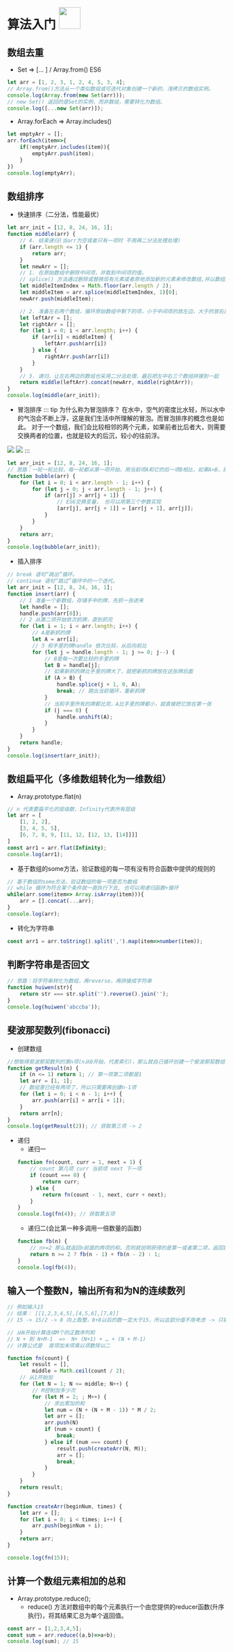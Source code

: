 # 算法入门 <img src='/images/icons/DocterStrange.png' width='50' style='margin-top:-15px'> 

## 数组去重
- Set => [... ]  /  Array.from() ES6
``` js
let arr = [1, 2, 3, 1, 2, 4, 5, 3, 4];
// Array.from()方法从一个类似数组或可迭代对象创建一个新的，浅拷贝的数组实例。
console.log(Array.from(new Set(arr)));
// new Set() 返回的是Set的实例，而非数组，需要转化为数组。
console.log([...new Set(arr)]);
```
- Array.forEach => Array.includes()
``` js
let emptyArr = [];
arr.forEach(item=>{
    if(!emptyArr.includes(item)){
        emptyArr.push(item);
    }
})
console.log(emptyArr);
```

## 数组排序
- 快速排序（二分法，性能最优）
``` js
let arr_init = [12, 8, 24, 16, 1];
function middle(arr) {
    // 4. 结束递归(当arr为空或者只有一项时 不用再二分法处理处理)
    if (arr.length <= 1) {
        return arr;
    }
    let newArr = [];
    // 1. 在原始数组中删除中间项，并取到中间项的值。
    // splice() 方法通过删除或替换现有元素或者原地添加新的元素来修改数组,并以数组形式返回被修改的内容。此方法会改变原数组。
    let middleItemIndex = Math.floor(arr.length / 2);
    let middleItem = arr.splice(middleItemIndex, 1)[0];
    newArr.push(middleItem);

    // 2. 准备左右两个数组，循环原始数组中剩下的项，小于中间项的放左边，大于的放右边
    let leftArr = [];
    let rightArr = [];
    for (let i = 0; i < arr.length; i++) {
        if (arr[i] < middleItem) {
            leftArr.push(arr[i])
        } else {
            rightArr.push(arr[i])
        }
    }
    // 3. 递归，让左右两边的数组也采用二分法处理，最后把左中右三个数组拼接到一起
    return middle(leftArr).concat(newArr, middle(rightArr));
}
console.log(middle(arr_init));
```
- 冒泡排序
::: tip 为什么称为冒泡排序？
在水中，空气的密度比水轻，所以水中的气泡会不断上浮，这是我们生活中所理解的冒泡。而冒泡排序的概念也是如此。
对于一个数组，我们会比较相邻的两个元素，如果前者比后者大，则需要交换两者的位置，也就是较大的后沉，较小的往前浮。
<img src='/images/bubble.gif'> 
<img src='/images/bubble.png'> 
:::

``` js
let arr_init = [12, 8, 24, 16, 1];
// 思路：一轮一轮比较，每一轮都从第一项开始，用当前项A和它的后一项B相比，如果A>B，则让两者交换顺序，每一轮都会把当前数组中的最大值放到最后。
function bubble(arr) {
    for (let i = 0; i < arr.length - 1; i++) {
        for (let j = 0; j < arr.length - 1; j++) {
            if (arr[j] > arr[j + 1]) {
                // ES6交换变量， 也可以用第三个参数实现
                [arr[j], arr[j + 1]] = [arr[j + 1], arr[j]];
            }
        }
    }
    return arr;
}
console.log(bubble(arr_init));
```

- 插入排序
``` js
// break 语句“跳出”循环。
// continue 语句“跳过”循环中的一个迭代。
let arr_init = [12, 8, 24, 16, 1];
function insert(arr) {
    // 1 准备一个新数组，存储手中的牌，先抓一张进来
    let handle = [];
    handle.push(arr[0]);
    // 2 从第二项开始依次抓牌，直到抓完
    for (let i = 1; i < arr.length; i++) {
        // A是新抓的牌
        let A = arr[i];
        // 3 和手里的牌handle 依次比较，从后向前比
        for (let j = handle.length - 1; j >= 0; j--) {
            // B是每一次要比较的手里的牌
            let B = handle[j];
            // 如果新抓的牌比手里的牌大了，就把新抓的牌放在这张牌后面
            if (A > B) {
                handle.splice(j + 1, 0, A);
                break; // 跳出当前循环，重新抓牌
            }
            // 当和手里所有的牌都比完，A比手里的牌都小，就直接把它放在第一张
            if (j === 0) {
                handle.unshift(A);
            }
        }
    }
    return handle;
}
console.log(insert(arr_init));
```

## 数组扁平化（多维数组转化为一维数组）
- Array.prototype.flat(n)
``` js
// n 代表要扁平化的层级数，Infinity代表所有层级
let arr = [
    [1, 2, 2],
    [3, 4, 5, 5],
    [6, 7, 8, 9, [11, 12, [12, 13, [14]]]]
]
const arr1 = arr.flat(Infinity);
console.log(arr1);
```
- 基于数组的some方法，验证数组的每一项有没有符合函数中提供的规则的
``` js
// 基于数组的some方法，验证数组的每一项是否为数组
// while 循环为符合某个条件就一直执行下去, 也可以用递归函数+循环
while(arr.some(item=> Array.isArray(item))){
    arr = [].concat(...arr);
}
console.log(arr);
```
- 转化为字符串
``` js
const arr1 = arr.toString().split(',').map(item=>number(item));
```

## 判断字符串是否回文
``` js
// 思路：将字符串转化为数组，再reverse，再拼接成字符串
function huiwen(str){
    return str === str.split('').reverse().join('');
}
console.log(huiwen('abccba'));
```

## 斐波那契数列(fibonacci)
- 创建数组
```js
//想取得斐波那契数列的第n项(n从0开始，代表索引)，那么就自己循环创建一个斐波那契数组，给这个数组创建n项，再取得第n项的值。
function getResult(n) {
    if (n <= 1) return 1; // 第一项第二项都是1 
    let arr = [1, 1];
    // 数组里已经有两项了，所以只需要再创建n-1项
    for (let i = 0; i < n - 1; i++) {
        arr.push(arr[i] + arr[i + 1]);
    }
    return arr[n];
}
console.log(getResult(2)); // 获取第三项 -> 2
```
- 递归
    - 递归一
    ``` js
    function fn(count, curr = 1, next = 1) {
        // count 第几项 curr 当前项 next 下一项
        if (count === 0) {
            return curr;
        } else {
            return fn(count - 1, next, curr + next);
        }
    }
    console.log(fn(4)); // 获取第五项
    ```
    - 递归二(会比第一种多调用一倍数量的函数)
    ``` js
    function fb(n) {
        // n>=2 那么就返回n前面的两项的和，否则就说明获得的是第一或者第二项，返回1
        return n >= 2 ? fb(n - 1) + fb(n - 2) : 1;
    }
    console.log(fb(4));
    ```

##  输入一个整数N，输出所有和为N的连续数列
``` js
// 例如输入15
// 结果： [[1,2,3,4,5],[4,5,6],[7,8]]
// 15 -> 15/2 -> 8 向上取整，8+8以后的数一定大于15，所以这部分值不用考虑 -> 只取中间值以下的

// 从N开始计算连续M个的正数序列和
// N + 到 N+M-1  =>  N+ (N+1) + … + (N + M-1)
// 计算公式是  首项加末项乘以项数除以二

function fn(count) {
    let result = [],
        middle = Math.ceil(count / 2);
    // 从1开始加
    for (let N = 1; N <= middle; N++) {
        // M控制加多少次
        for (let M = 2; ; M++) {
            // 求出累加的和
            let num = (N + (N + M - 1)) * M / 2;
            let arr = [];
            arr.push(N)
            if (num > count) {
                break;
            } else if (num === count) {
                result.push(createArr(N, M));
                arr = [];
                break;
            }
        }
    }
    return result;
}

function createArr(beginNum, times) {
    let arr = [];
    for (let i = 0; i < times; i++) {
        arr.push(beginNum + i);
    }
    return arr;
}

console.log(fn(15));
```

## 计算一个数组元素相加的总和
- Array.prototype.reduce();
    - reduce() 方法对数组中的每个元素执行一个由您提供的reducer函数(升序执行)，将其结果汇总为单个返回值。
``` js
const arr = [1,2,3,4,5];
const sum = arr.reduce((a,b)=>a+b);
console.log(sum); // 15
```
